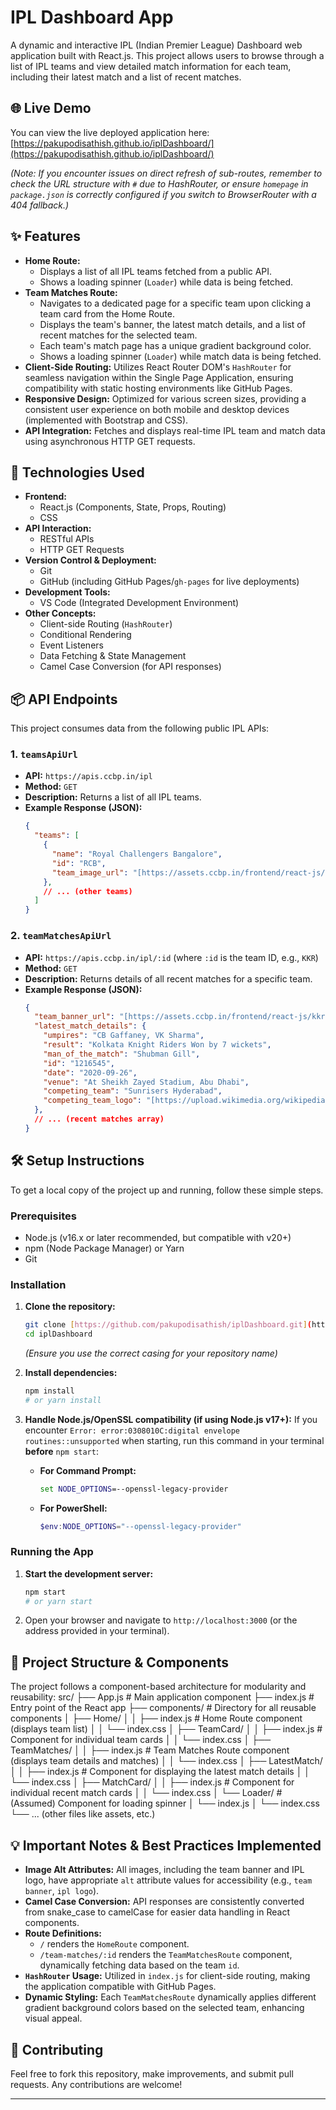 # IPL Dashboard App

A dynamic and interactive IPL (Indian Premier League) Dashboard web application built with React.js. This project allows users to browse through a list of IPL teams and view detailed match information for each team, including their latest match and a list of recent matches.

## 🌐 Live Demo

You can view the live deployed application here:
[https://pakupodisathish.github.io/iplDashboard/](https://pakupodisathish.github.io/iplDashboard/)

*(Note: If you encounter issues on direct refresh of sub-routes, remember to check the URL structure with `#` due to HashRouter, or ensure `homepage` in `package.json` is correctly configured if you switch to BrowserRouter with a 404 fallback.)*

## ✨ Features

* **Home Route:**
    * Displays a list of all IPL teams fetched from a public API.
    * Shows a loading spinner (`Loader`) while data is being fetched.
* **Team Matches Route:**
    * Navigates to a dedicated page for a specific team upon clicking a team card from the Home Route.
    * Displays the team's banner, the latest match details, and a list of recent matches for the selected team.
    * Each team's match page has a unique gradient background color.
    * Shows a loading spinner (`Loader`) while match data is being fetched.
* **Client-Side Routing:** Utilizes React Router DOM's `HashRouter` for seamless navigation within the Single Page Application, ensuring compatibility with static hosting environments like GitHub Pages.
* **Responsive Design:** Optimized for various screen sizes, providing a consistent user experience on both mobile and desktop devices (implemented with Bootstrap and CSS).
* **API Integration:** Fetches and displays real-time IPL team and match data using asynchronous HTTP GET requests.

## 🚀 Technologies Used

* **Frontend:**
    * React.js (Components, State, Props, Routing)
    * CSS
* **API Interaction:**
    * RESTful APIs
    * HTTP GET Requests
* **Version Control & Deployment:**
    * Git
    * GitHub (including GitHub Pages/`gh-pages` for live deployments)
* **Development Tools:**
    * VS Code (Integrated Development Environment)
* **Other Concepts:**
    * Client-side Routing (`HashRouter`)
    * Conditional Rendering
    * Event Listeners
    * Data Fetching & State Management
    * Camel Case Conversion (for API responses)

## 📦 API Endpoints

This project consumes data from the following public IPL APIs:

### 1. `teamsApiUrl`
* **API:** `https://apis.ccbp.in/ipl`
* **Method:** `GET`
* **Description:** Returns a list of all IPL teams.
* **Example Response (JSON):**
    ```json
    {
      "teams": [
        {
          "name": "Royal Challengers Bangalore",
          "id": "RCB",
          "team_image_url": "[https://assets.ccbp.in/frontend/react-js/rcb-logo-img.png](https://assets.ccbp.in/frontend/react-js/rcb-logo-img.png)"
        },
        // ... (other teams)
      ]
    }
    ```

### 2. `teamMatchesApiUrl`
* **API:** `https://apis.ccbp.in/ipl/:id` (where `:id` is the team ID, e.g., `KKR`)
* **Method:** `GET`
* **Description:** Returns details of all recent matches for a specific team.
* **Example Response (JSON):**
    ```json
    {
      "team_banner_url": "[https://assets.ccbp.in/frontend/react-js/kkr-team-img.png](https://assets.ccbp.in/frontend/react-js/kkr-team-img.png)",
      "latest_match_details": {
        "umpires": "CB Gaffaney, VK Sharma",
        "result": "Kolkata Knight Riders Won by 7 wickets",
        "man_of_the_match": "Shubman Gill",
        "id": "1216545",
        "date": "2020-09-26",
        "venue": "At Sheikh Zayed Stadium, Abu Dhabi",
        "competing_team": "Sunrisers Hyderabad",
        "competing_team_logo": "[https://upload.wikimedia.org/wikipedia/en/thumb/8/81/Sunrisers_Hyderabad.svg/1200px-Sunrisers_Hyderabad.svg.png](https://upload.wikimedia.org/wikipedia/en/thumb/8/81/Sunrisers_Hyderabad.svg/1200px-Sunrisers_Hyderabad.svg.png)"
      },
      // ... (recent matches array)
    }
    ```

## 🛠️ Setup Instructions

To get a local copy of the project up and running, follow these simple steps.

### Prerequisites

* Node.js (v16.x or later recommended, but compatible with v20+)
* npm (Node Package Manager) or Yarn
* Git

### Installation

1.  **Clone the repository:**
    ```bash
    git clone [https://github.com/pakupodisathish/iplDashboard.git](https://github.com/pakupodisathish/iplDashboard.git)
    cd iplDashboard
    ```
    *(Ensure you use the correct casing for your repository name)*

2.  **Install dependencies:**
    ```bash
    npm install
    # or yarn install
    ```

3.  **Handle Node.js/OpenSSL compatibility (if using Node.js v17+):**
    If you encounter `Error: error:0308010C:digital envelope routines::unsupported` when starting, run this command in your terminal **before** `npm start`:
    * **For Command Prompt:**
        ```cmd
        set NODE_OPTIONS=--openssl-legacy-provider
        ```
    * **For PowerShell:**
        ```powershell
        $env:NODE_OPTIONS="--openssl-legacy-provider"
        ```

### Running the App

1.  **Start the development server:**
    ```bash
    npm start
    # or yarn start
    ```
2.  Open your browser and navigate to `http://localhost:3000` (or the address provided in your terminal).

## 📂 Project Structure & Components

The project follows a component-based architecture for modularity and reusability:
src/
├── App.js                      # Main application component
├── index.js                    # Entry point of the React app
├── components/                 # Directory for all reusable components
│   ├── Home/
│   │   ├── index.js            # Home Route component (displays team list)
│   │   └── index.css
│   ├── TeamCard/
│   │   ├── index.js            # Component for individual team cards
│   │   └── index.css
│   ├── TeamMatches/
│   │   ├── index.js            # Team Matches Route component (displays team details and matches)
│   │   └── index.css
│   ├── LatestMatch/
│   │   ├── index.js            # Component for displaying the latest match details
│   │   └── index.css
│   ├── MatchCard/
│   │   ├── index.js            # Component for individual recent match cards
│   │   └── index.css
│   └── Loader/                 # (Assumed) Component for loading spinner
│       └── index.js
│       └── index.css
└── ... (other files like assets, etc.)


## 💡 Important Notes & Best Practices Implemented

* **Image Alt Attributes:** All images, including the team banner and IPL logo, have appropriate `alt` attribute values for accessibility (e.g., `team banner`, `ipl logo`).
* **Camel Case Conversion:** API responses are consistently converted from snake_case to camelCase for easier data handling in React components.
* **Route Definitions:**
    * `/` renders the `HomeRoute` component.
    * `/team-matches/:id` renders the `TeamMatchesRoute` component, dynamically fetching data based on the team `id`.
* **`HashRouter` Usage:** Utilized in `index.js` for client-side routing, making the application compatible with GitHub Pages.
* **Dynamic Styling:** Each `TeamMatchesRoute` dynamically applies different gradient background colors based on the selected team, enhancing visual appeal.

## 🤝 Contributing

Feel free to fork this repository, make improvements, and submit pull requests. Any contributions are welcome!

---





